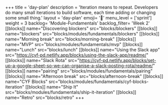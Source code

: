 +++
title = 'day-plan'
description = 'Iteration means to repeat. Developers do many small iterations to build software, each time adding or changing some small thing.'
layout = 'day-plan'
emoji= '📝'
menu_level = ['sprint']
weight = 3
backlog= 'Module-Fundamentals'
backlog_filter= 'Week 2'
[[blocks]]
name="Discovering blockers"
src="blocks/blockers"
[[blocks]]
name="blockers"
src="blocks/modules/fundamentals/blockers"
[[blocks]]
name="Morning break"
src="blocks/morning-break"
[[blocks]]
name="MVP"
src="blocks/modules/fundamentals/mvp"
[[blocks]]
name="Lunch"
src="blocks/lunch"
[[blocks]]
name="Using the Slack app"
src="https://cyf-pd.netlify.app/blocks/using-the-slack-app/readme/"
[[blocks]]
name="Slack Rota"
src="https://cyf-pd.netlify.app/blocks/set-up-a-google-sheet-so-we-can-organise-a-slack-posting-rota/readme/"
[[blocks]]
name="pairing"
src="blocks/modules/fundamentals/pairing"
[[blocks]]
name="Afternoon break"
src="blocks/afternoon-break"
[[blocks]]
name="CYF Blocks"
src="blocks/modules/fundamentals/cyf-blocks-iteration"
[[blocks]]
name="Ship It"
src="blocks/modules/fundamentals/ship-it-iteration"
[[blocks]]
name="Retro"
src="blocks/retro"
+++
